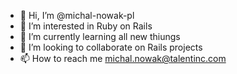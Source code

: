 - 👋 Hi, I’m @michal-nowak-pl
- 👀 I’m interested in Ruby on Rails
- 🌱 I’m currently learning all new thiungs
- 💞️ I’m looking to collaborate on Rails projects
- 📫 How to reach me michal.nowak@talentinc.com

<!---
michal-nowak-pl/michal-nowak-pl is a ✨ special ✨ repository because its `README.md` (this file) appears on your GitHub profile.
You can click the Preview link to take a look at your changes.
--->
